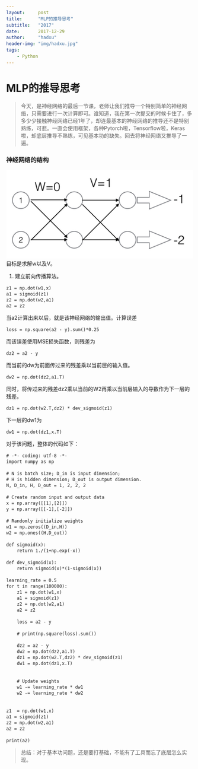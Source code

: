 ```yaml
---
layout:     post
title:      "MLP的推导思考"
subtitle:   "2017"
date:       2017-12-29
author:     "hadxu"
header-img: "img/hadxu.jpg"
tags:
    - Python
---
```


# MLP的推导思考
> 今天，是神经网络的最后一节课，老师让我们推导一个特别简单的神经网络，只需要进行一次计算即可。谁知道，我在第一次提交的时候卡住了，多多少少接触神经网络已经1年了，却连最基本的神经网络的推导还不是特别熟练，可悲。一直会使用框架，各种Pytorch啦，Tensorflow啦，Keras啦，却底层推导不熟练，可见基本功的缺失。回去将神经网络又推导了一遍。

### 神经网络的结构
![img](/img/mlp.jpg)
目标是求解w以及V。

1. 建立前向传播算法。

```
z1 = np.dot(w1,x)
a1 = sigmoid(z1)
z2 = np.dot(w2,a1)
a2 = z2
```
当a2计算出来以后，就是该神经网络的输出值。计算误差
```
loss = np.square(a2 - y).sum()*0.25
```

而该误差使用MSE损失函数，则残差为
```
dz2 = a2 - y
```
而当前的dw为前面传过来的残差乘以当前层的输入值。
```
dw2 = np.dot(dz2,a1.T)
```
同时，将传过来的残差dz2乘以当前的W2再乘以当前层输入的导数作为下一层的残差。
```
dz1 = np.dot(w2.T,dz2) * dev_sigmoid(z1)
```
下一层的dw1为
```
dw1 = np.dot(dz1,x.T)
```

对于该问题，整体的代码如下：
```
# -*- coding: utf-8 -*-
import numpy as np

# N is batch size; D_in is input dimension;
# H is hidden dimension; D_out is output dimension.
N, D_in, H, D_out = 1, 2, 2, 2

# Create random input and output data
x = np.array([[1],[2]])
y = np.array([[-1],[-2]])

# Randomly initialize weights
w1 = np.zeros((D_in,H))
w2 = np.ones((H,D_out))

def sigmoid(x):
    return 1./(1+np.exp(-x))

def dev_sigmoid(x):
    return sigmoid(x)*(1-sigmoid(x))

learning_rate = 0.5
for t in range(100000):
    z1 = np.dot(w1,x)
    a1 = sigmoid(z1)
    z2 = np.dot(w2,a1)
    a2 = z2

    loss = a2 - y

    # print(np.square(loss).sum())

    dz2 = a2 - y
    dw2 = np.dot(dz2,a1.T)
    dz1 = np.dot(w2.T,dz2) * dev_sigmoid(z1)
    dw1 = np.dot(dz1,x.T)


    # Update weights
    w1 -= learning_rate * dw1
    w2 -= learning_rate * dw2


z1  = np.dot(w1,x)
a1 = sigmoid(z1)
z2 = np.dot(w2,a1)
a2 = z2

print(a2)
```

> 总结：对于基本功问题，还是要打基础，不能有了工具而忘了底层怎么实现。


